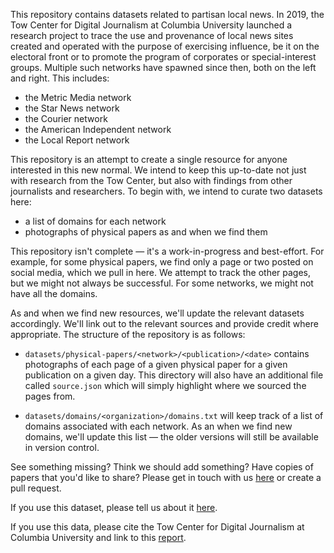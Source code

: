 This repository contains datasets related to partisan local news. In 2019, the Tow Center for Digital Journalism at Columbia University launched a research project to trace the use and provenance of local news sites created and operated with the purpose of exercising influence, be it on the electoral front or to promote the program of corporates or special-interest groups. Multiple such networks have spawned since then, both on the left and right. This includes:

- the Metric Media network
- the Star News network
- the Courier network 
- the American Independent network
- the Local Report network

This repository is an attempt to create a single resource for anyone interested in this new normal. We intend to keep this up-to-date not just with research from the Tow Center, but also with findings from other journalists and researchers. To begin with, we intend to curate two datasets here:
- a list of domains for each network 
- photographs of physical papers as and when we find them

This repository isn't complete — it's a work-in-progress and best-effort. For example, for some physical papers, we find only a page or two posted on social media, which we pull in here. We attempt to track the other pages, but we might not always be successful. For some networks, we might not have all the domains.

As and when we find new resources, we'll update the relevant datasets accordingly. We'll link out to the relevant sources and provide credit where appropriate. The structure of the repository is as follows:

- `datasets/physical-papers/<network>/<publication>/<date>` contains photographs of each page of a given physical paper for a given publication on a given day. This directory will also have an additional file called `source.json` which will simply highlight where we sourced the pages from. 

- `datasets/domains/<organization>/domains.txt` will keep track of a list of domains associated with each network. As an when we find new domains, we'll update this list — the older versions will still be available in version control. 

See something missing? Think we should add something? Have copies of papers that you'd like to share? Please get in touch with us [here](mailto:pb2616+local@columbia.edu) or create a pull request. 

If you use this dataset, please tell us about it [here](mailto:pb2616+local@columbia.edu).

If you use this data, please cite the Tow Center for Digital Journalism at Columbia University and link to this [report](https://www.cjr.org/tow_center/pink-slime-network-gets-1-6m-election-boost-from-pacs-backed-by-oil-and-gas-shipping-magnates.php).
